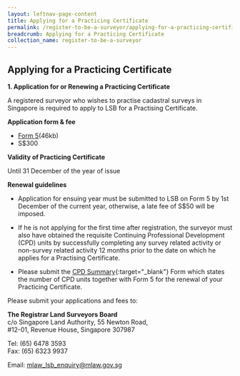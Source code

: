 ```yaml
---
layout: leftnav-page-content
title: Applying for a Practicing Certificate
permalink: /register-to-be-a-surveyor/applying-for-a-practicing-certificate/
breadcrumb: Applying for a Practicing Certificate
collection_name: register-to-be-a-surveyor
---
```


Applying for a Practicing Certificate
---

**1. Application for or Renewing a Practicing Certificate**

A registered surveyor who wishes to practise cadastral surveys in Singapore is required to apply to LSB for a Practising Certificate.

**Application form & fee**

* [Form 5](/files/linkclick5d0c.doc)(46kb)
* S$300

**Validity of Practicing Certificate**

Until 31 December of the year of issue

**Renewal guidelines**

* Application for ensuing year must be submitted to LSB on Form 5 by 1st December of the current year, otherwise, a late fee of S$50 will be imposed.

* If he is not applying for the first time after registration, the surveyor must also have obtained the requisite Continuing Professional Development (CPD) units by successfully completing any survey related activity or non-survey related activity 12 months prior to the date on which he applies for a Practising Certificate.

* Please submit the [CPD Summary](/files/linkclick895a.doc){:target="_blank"} Form which states the number of CPD units together with Form 5 for the renewal of your Practicing Certificate.

Please submit your applications and fees to:

**The Registrar Land Surveyors Board**<br>
c/o Singapore Land Authority, 55 Newton Road,<br>
#12-01, Revenue House, Singapore 307987

Tel: (65) 6478 3593<br>
Fax: (65) 6323 9937

Email: <mlaw_lsb_enquiry@mlaw.gov.sg>
